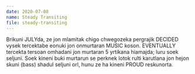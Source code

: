 ```yaml
---
date: 2020-07-08
name: Steady Transiting
file: steady-transiting
---
```


Brikuni JULYda, ze jon mlamitak chigo chwegozeka pergrajik DECIDED vysek tercektabe eonuki jon onmurtaran MUSIC koson. EVENTUALLY tercekta tersoan omhadani jon murtaran 5 yrtikana hiamajda; luru soek seljuni. Soek kineni buki murtarun se perknek lotok rulti karutlana jon hejon skuni (bass) shadul seljuni orl, hunu ze ha kineni PROUD reskunorta.